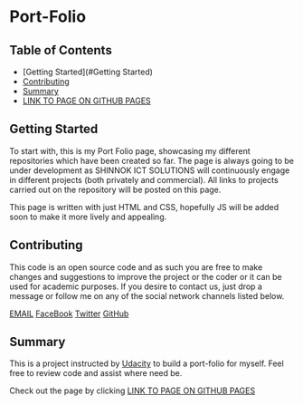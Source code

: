# Port-Folio

## Table of Contents

* [Getting Started](#Getting Started)
* [Contributing](#contributing)
* [Summary](#Summary)
* [LINK TO PAGE ON GITHUB PAGES](https://shinnokmp.github.io/Port-Folio/)

## Getting Started

To start with, this is my Port Folio page, showcasing my different repositories which have been created so far. The page is always going to be under development as SHINNOK ICT SOLUTIONS will continuously engage in different projects (both privately and commercial). All links to projects carried out on the repository will be posted on this page.

This page is written with just HTML and CSS, hopefully JS will be added soon to make it more lively and appealing.

## Contributing

This code is an open source code and as such you are free to make changes and suggestions to improve the project or the coder or it can be used for academic purposes. If you desire to contact us, just drop a message or follow me on any of the social network channels listed below.

[EMAIL](mailto:shinnokswagg@gmail.com)
[FaceBook](http://fb.com/shinnok31)
[Twitter](http://twitter.com/st_shinnok)
[GitHub](github.com/shinnokmp)

## Summary

This is a project instructed by [Udacity](www.udacity.com) to build a port-folio for myself. Feel free to review code and assist where need be.

Check out the page by clicking [LINK TO PAGE ON GITHUB PAGES](https://shinnokmp.github.io/Port-Folio/)
